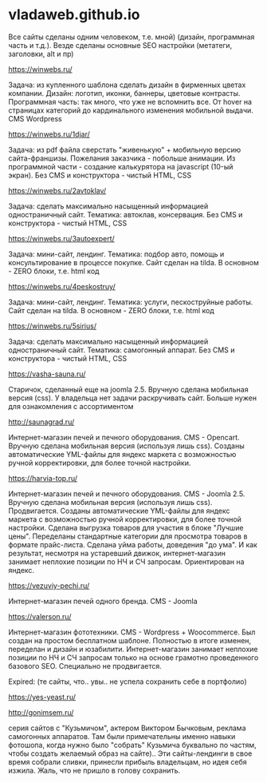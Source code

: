 # vladaweb.github.io
<p>Все сайты сделаны одним человеком, т.е. мной) (дизайн, программная часть и т.д.). Везде сделаны основные SEO настройки (метатеги, заголовки, alt и пр)</p>

<p><a href="https://winwebs.ru/" target="_blank">https://winwebs.ru/</a></p>
<p>Задача: из купленного шаблона сделать дизайн в фирменных цветах компании. Дизайн: логотип, иконки, баннеры, цветовые контрасты. Программная часть: так много, что уже не вспомнить все. От hover на страницах категорий до кардинального изменения мобильной выдачи. CMS Wordpress</p>

<p><a href="https://winwebs.ru/1djar/" target="_blank">https://winwebs.ru/1djar/</a></p>
<p>Задача: из pdf файла сверстать "живенькую" + мобильную версию сайта-франшизы. Пожелания заказчика - побольше анимации. Из программной части - создание калькурятора на javascript (10-ый экран). Без CMS и конструктора - чистый HTML, CSS</p>

<p><a href="https://winwebs.ru/2avtoklav/" target="_blank">https://winwebs.ru/2avtoklav/</a></p>
<p>Задача: сделать максимально насыщенный информацией одностраничный сайт. Тематика: автоклав, консервация. Без CMS и конструктора - чистый HTML, CSS</p>

<p><a href="https://winwebs.ru/3autoexpert/" target="_blank">https://winwebs.ru/3autoexpert/</a></p>
<p>Задача: мини-сайт, лендинг. Тематика: подбор авто, помощь и консультирование в процессе покупке. Сайт сделан на tilda. В основном - ZERO блоки, т.е. html код</p>

<p><a href="https://winwebs.ru/4peskostruy/" target="_blank">https://winwebs.ru/4peskostruy/</a></p>
<p>Задача: мини-сайт, лендинг. Тематика: услуги, пескоструйные работы. Сайт сделан на tilda. В основном - ZERO блоки, т.е. html код</p>

<p><a href="https://winwebs.ru/5sirius/" target="_blank">https://winwebs.ru/5sirius/</a></p>
<p>Задача: сделать максимально насыщенный информацией одностраничный сайт. Тематика: самогонный аппарат. Без CMS и конструктора - чистый HTML, CSS</p>

<p><a href="https://vasha-sauna.ru/" target="_blank">https://vasha-sauna.ru/</a></p>
<p>Старичок, сделанный еще на joomla 2.5. Вручную сделана мобильная версия (css). У владельца нет задачи раскручивать сайт. Больше нужен для ознакомления с ассортиментом</p>

<p><a href="https://saunagrad.ru/" target="_blank">http://saunagrad.ru/</a></p>
<p>Интернет-магазин печей и печного оборудования. CMS - Opencart. Вручную сделана мобильная версия (используя лишь css). Созданы автоматические YML-файлы для яндекс маркета с возможностью ручной корректировки, для более точной настройки.</p>

<p><a href="https://harvia-top.ru/" target="_blank">https://harvia-top.ru/</a></p>
<p>Интернет-магазин печей и печного оборудования. CMS - Joomla 2.5. Вручную сделана мобильная версия (используя лишь css). Продвигается. Созданы автоматические YML-файлы для яндекс маркета с возможностью ручной корректировки, для более точной настройки. Сделана выгрузка товаров для участия в блоке "Лучшие цены". Переделаны стандартные категории для просмотра товаров в формате прайс-листа. Сделана уйма работы, доведения "до ума". И как результат, несмотря на устаревший движок, интернет-магазин занимает неплохие позиции по НЧ и СЧ запросам. Ориентирован на яндекс. </p>

<p><a href="https://vezuviy-pechi.ru/" target="_blank">https://vezuviy-pechi.ru/</a></p>
<p>Интернет-магазин печей одного бренда. CMS - Joomla</p>

<p><a href="https://valerson.ru/" target="_blank">https://valerson.ru/</a></p>
<p>Интернет-магазин фототехники. CMS - Wordpress + Woocommerce. Был создан на простом бесплатном шаблоне. Полностью в итоге изменен, переделан и дизайн и юзабилити. Интернет-магазин занимает неплохие позиции по НЧ и СЧ запросам только на основе грамотно проведенного базового SEO. Специально не продвигается.</p>

Expired: (те сайты, что.. увы.. не успела сохранить себе в портфолио)
<p><a href="https://yes-yeast.ru/" target="_blank">https://yes-yeast.ru/</a></p>
<p><a href="https://gonimsem.ru/" target="_blank">http://gonimsem.ru/</a></p>
<p>серия сайтов с "Кузьмичом", актером Виктором Бычковым, реклама самогонных аппаратов. Там были примечательны именно навыки фотошопа, когда нужно было "собрать" Кузьмича буквально по частям, чтобы создать желаемый образ на сайте)..
Эти сайты-лендинги в свое время собрали сливки, принесли прибыль владельцам, но идея себя изжила. 
Жаль, что не пришло в голову сохранить.</p>

